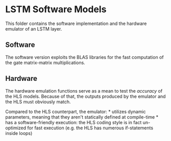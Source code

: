 # LSTM Software Models

This folder contains the software implementation and the hardware emulator of an LSTM layer.

## Software

The software version exploits the BLAS libraries for the fast computation of the gate matrix-matrix multiplications.

## Hardware

The hardware emulation functions serve as a mean to test the _accuracy_ of the HLS models. Because of that, the outputs produced by the emulator and the HLS must obviously match.

Compared to the HLS counterpart, the emulator:
	* utilizes dynamic parameters, meaning that they aren't statically defined at compile-time
	* has a software-friendly execution: the HLS coding style is in fact un-optimized for fast execution (e.g. the HLS has numerous if-statements inside loops)